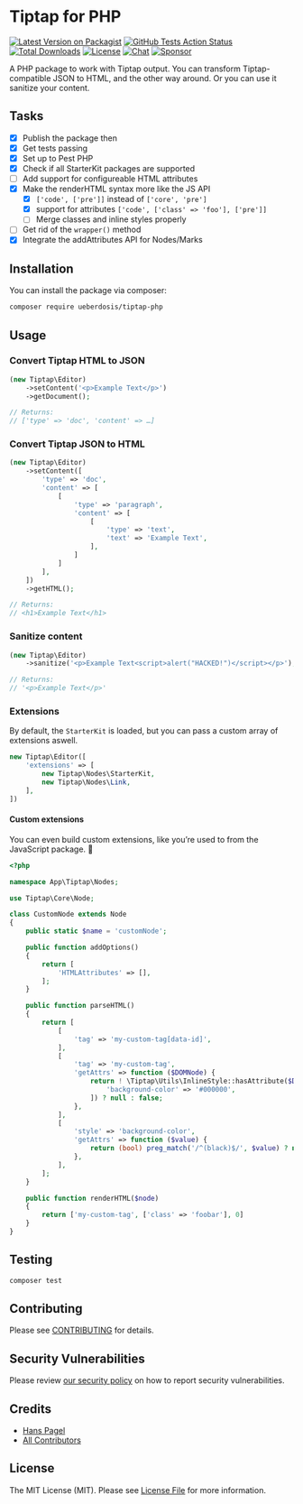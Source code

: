 # Tiptap for PHP
[![Latest Version on Packagist](https://img.shields.io/packagist/v/ueberdosis/tiptap-php.svg?style=flat-square)](https://packagist.org/packages/ueberdosis/tiptap-php)
[![GitHub Tests Action Status](https://github.com/ueberdosis/tiptap-php/actions/workflows/run-tests.yml/badge.svg)](https://github.com/ueberdosis/tiptap-php/actions/workflows/run-tests.yml)
[![Total Downloads](https://img.shields.io/packagist/dt/ueberdosis/tiptap-php.svg?style=flat-square)](https://packagist.org/packages/ueberdosis/tiptap-php)
[![License](https://img.shields.io/packagist/l/ueberdosis/tiptap-php?style=flat-square)](https://packagist.org/packages/ueberdosis/tiptap-php)
[![Chat](https://img.shields.io/badge/chat-on%20discord-7289da.svg?sanitize=true)](https://discord.gg/WtJ49jGshW)
[![Sponsor](https://img.shields.io/static/v1?label=Sponsor&message=%E2%9D%A4&logo=GitHub)](https://github.com/sponsors/ueberdosis)

A PHP package to work with Tiptap output. You can transform Tiptap-compatible JSON to HTML, and the other way around. Or you can use it sanitize your content.

## Tasks
- [x] Publish the package then
- [x] Get tests passing
- [x] Set up to Pest PHP
- [x] Check if all StarterKit packages are supported
- [ ] Add support for configureable HTML attributes
- [x] Make the renderHTML syntax more like the JS API
  - [x] `['code', ['pre']]` instead of `['core', 'pre']`
  - [x] support for attributes `['code', ['class' => 'foo'], ['pre']]`
  - [ ] Merge classes and inline styles properly
- [ ] Get rid of the `wrapper()` method
- [x] Integrate the addAttributes API for Nodes/Marks

## Installation
You can install the package via composer:

```bash
composer require ueberdosis/tiptap-php
```

## Usage
### Convert Tiptap HTML to JSON
```php
(new Tiptap\Editor)
    ->setContent('<p>Example Text</p>')
    ->getDocument();

// Returns:
// ['type' => 'doc', 'content' => …]
```

### Convert Tiptap JSON to HTML
```php
(new Tiptap\Editor)
    ->setContent([
        'type' => 'doc',
        'content' => [
            [
                'type' => 'paragraph',
                'content' => [
                    [
                        'type' => 'text',
                        'text' => 'Example Text',
                    ],
                ]
            ]
        ],
    ])
    ->getHTML();

// Returns:
// <h1>Example Text</h1>
```

### Sanitize content
```php
(new Tiptap\Editor)
    ->sanitize('<p>Example Text<script>alert("HACKED!")</script></p>');

// Returns:
// '<p>Example Text</p>'
```

### Extensions
By default, the `StarterKit` is loaded, but you can pass a custom array of extensions aswell.

```php
new Tiptap\Editor([
    'extensions' => [
        new Tiptap\Nodes\StarterKit,
        new Tiptap\Nodes\Link,
    ],
])
```

#### Custom extensions
You can even build custom extensions, like you’re used to from the JavaScript package. 🤯

```php
<?php

namespace App\Tiptap\Nodes;

use Tiptap\Core\Node;

class CustomNode extends Node
{
    public static $name = 'customNode';

    public function addOptions()
    {
        return [
            'HTMLAttributes' => [],
        ];
    }

    public function parseHTML()
    {
        return [
            [
                'tag' => 'my-custom-tag[data-id]',
            ],
            [
                'tag' => 'my-custom-tag',
                'getAttrs' => function ($DOMNode) {
                    return ! \Tiptap\Utils\InlineStyle::hasAttribute($DOMNode, [
                        'background-color' => '#000000',
                    ]) ? null : false;
                },
            ],
            [
                'style' => 'background-color',
                'getAttrs' => function ($value) {
                    return (bool) preg_match('/^(black)$/', $value) ? null : false;
                },
            ],
        ];
    }

    public function renderHTML($node)
    {
        return ['my-custom-tag', ['class' => 'foobar'], 0]
    }
}
```

## Testing
```bash
composer test
```

## Contributing
Please see [CONTRIBUTING](.github/CONTRIBUTING.md) for details.

## Security Vulnerabilities
Please review [our security policy](../../security/policy) on how to report security vulnerabilities.

## Credits
- [Hans Pagel](https://github.com/hanspagel)
- [All Contributors](../../contributors)

## License
The MIT License (MIT). Please see [License File](LICENSE.md) for more information.
